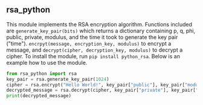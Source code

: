 ## rsa_python

This module implements the RSA encryption algorithm. Functions included are `generate_key_pair(bits)` which returns a dictionary containing p, q, phi, public, private, modulus, and the time it took to generate the key pair ("time"). `encrpyt(message, encryption_key, modulus)` to encrypt a message, and `decrypt(cipher, decryption_key, modulus)` to decrypt a cipher. To install the module, run `pip install python_rsa`. Below is an example how to use the module.

```python
from rsa_python import rsa
key_pair = rsa.generate_key_pair(1024)
cipher = rsa.encrypt("Hello World!", key_pair["public"], key_pair["modulus"])
decrypted_message = rsa.decrypt(cipher, key_pair["private"], key_pair["modulus"])
print(decrypted_message)
```